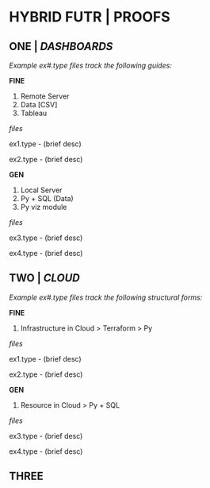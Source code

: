 # HYBRID FUTR | PROOFS


## ONE | *DASHBOARDS*

*Example ex#.type files track the following guides:*

**FINE** 
1. Remote Server
2. Data [CSV]
3. Tableau

*files*

ex1.type - (brief desc)

ex2.type - (brief desc)


**GEN** 
1. Local Server
2. Py + SQL (Data)
3. Py viz module

*files*

ex3.type - (brief desc)

ex4.type - (brief desc)


## TWO | *CLOUD*

*Example ex#.type files track the following structural forms:*

**FINE** 
1. Infrastructure in Cloud > Terraform > Py

*files*

ex1.type - (brief desc)

ex2.type - (brief desc)


**GEN** 
1. Resource in Cloud > Py + SQL

*files*

ex3.type - (brief desc)

ex4.type - (brief desc)


## THREE